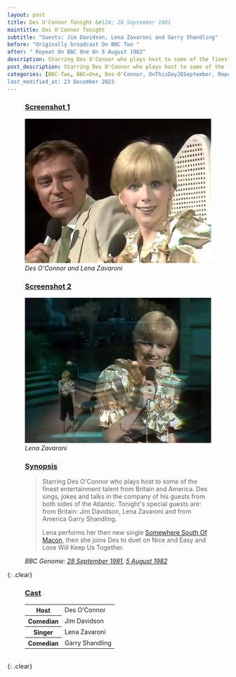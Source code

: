 ```yaml
---
layout: post
title: Des O'Connor Tonight &#124; 28 September 1981
maintitle: Des O'Connor Tonight
subtitle: "Guests: Jim Davidson, Lena Zavaroni and Garry Shandling"
before: "Originally broadcast On BBC Two "
after: " Repeat On BBC One On 5 August 1982"
description: Starring Des O'Connor who plays host to some of the finest entertainment talent from Britain and America. Des sings, jokes and talks in the company of his guests from both sides of the Atlantic. Tonight's special guests are from Britain Jim Davidson, Lena Zavaroni and from America Garry Shandling.
post_description: Starring Des O'Connor who plays host to some of the finest entertainment talent from Britain and America. Des sings, jokes and talks in the company of his guests from both sides of the Atlantic. Tonight's special guests are from Britain Jim Davidson, Lena Zavaroni and from America Garry Shandling.
categories: [BBC-Two, BBC=One, Des-O'Connor, OnThisDay28September, Repeat5August]
last_modified_at: 23 December 2023
---
```


<figure class="fig1">
<h3 id="screenshot1"><a href="#screenshot1">Screenshot 1</a></h3>
<img class="full-width" src="/assets/images/television/1981-09-28-desoconnor-tonight-des-lena.jpg" />
<cite>Des O'Connor and Lena Zavaroni</cite>
</figure>

<figure class="fig2">
<h3 id="screenshot2"><a href="#screenshot2">Screenshot 2</a></h3>
<img class="full-width" src="/assets/images/television/1981-09-28-desoconnor-tonight-lena.jpg" />
<cite>Lena Zavaroni</cite>
</figure>

<figure class="fig3">
<h3 id="synopsis"><a href="#synopsis">Synopsis</a></h3>
<blockquote>
<p>Starring Des O'Connor who plays host to some of the finest entertainment talent from Britain and America. Des sings, jokes and talks in the company of his guests from both sides of the Atlantic. Tonight's special guests are: from Britain: Jim Davidson, Lena Zavaroni and from America Garry Shandling.</p>
<p>Lena performs her then new single <a href="/discography/singles/1979-11-09-somewhere-south-of-macon">Somewhere South Of Macon</a>, then she joins Des to duet on Nice and Easy and Love Will Keep Us Together.</p>
</blockquote>
<cite>BBC Genome: <a class="external-link" href="https://genome.ch.bbc.co.uk/schedules/bbctwo/england/1981-09-28#at-20.10">28 September 1981</a>, <a class="external-link" href="https://genome.ch.bbc.co.uk/schedules/bbcone/london/1982-08-05#at-21.55">5 August 1982</a></cite>
</figure>

{: .clear}

<figure class="fig3">
<h3 id="cast"><a href="#cast">Cast</a></h3>
<table>
<tr><th>Host</th><td>Des O'Connor</td></tr>
<tr><th>Comedian</th><td>Jim Davidson</td></tr>
<tr><th>Singer</th><td>Lena Zavaroni</td></tr>
<tr><th>Comedian</th><td>Garry Shandling</td></tr>
</table>
</figure>

<br />{: .clear}

